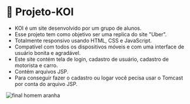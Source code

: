 # 🚗 Projeto-KOI

<ul> 
  <li>KOI é um site desenvolvido por um grupo de alunos.</li>
  <li>Esse projeto tem como objetivo ser uma replica do site "Uber".</li>
  <li>Totalmente responsivo usando HTML, CSS e JavaScript.</li>
  <li>Compatível com todos os dispositivos móveis e com uma interface de usuário bonita e agradável.</li>
  <li>Este site contém tela de login, cadastro de usuário, cadastro de motorista e carro.</li>
  <li>Contém arquivos JSP.</li>
  <li>Para conseguir fazer o cadastro ou logar você pecisa usar o Tomcast por conta do arquivo JSP.</li>
 </ul>

![final homem aranha](https://user-images.githubusercontent.com/104165218/170851184-cab7136d-6d45-4ac3-a2db-a0861f951ae4.jpg)
